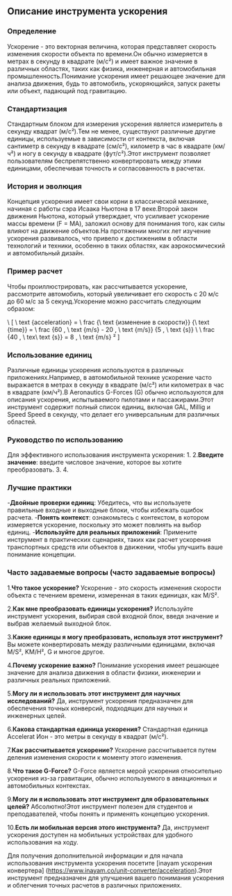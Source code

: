 ## Описание инструмента ускорения

### Определение
Ускорение - это векторная величина, которая представляет скорость изменения скорости объекта по времени.Он обычно измеряется в метрах в секунду в квадрате (м/с²) и имеет важное значение в различных областях, таких как физика, инженерная и автомобильная промышленность.Понимание ускорения имеет решающее значение для анализа движения, будь то автомобиль, ускоряющийся, запуск ракеты или объект, падающий под гравитацию.

### Стандартизация
Стандартным блоком для измерения ускорения является измеритель в секунду квадрат (м/с²).Тем не менее, существуют различные другие единицы, используемые в зависимости от контекста, включая сантиметр в секунду в квадрате (см/с²), километр в час в квадрате (км/ч²) и ногу в секунду в квадрате (фут/с²).Этот инструмент позволяет пользователям беспрепятственно конвертировать между этими единицами, обеспечивая точность и согласованность в расчетах.

### История и эволюция
Концепция ускорения имеет свои корни в классической механике, начиная с работы сэра Исаака Ньютона в 17 веке.Второй закон движения Ньютона, который утверждает, что усиливает ускорение массы времени (F = MA), заложил основу для понимания того, как силы влияют на движение объектов.На протяжении многих лет изучение ускорения развивалось, что привело к достижениям в области технологий и техники, особенно в таких областях, как аэрокосмический и автомобильный дизайн.

### Пример расчет
Чтобы проиллюстрировать, как рассчитывается ускорение, рассмотрите автомобиль, который увеличивает его скорость с 20 м/с до 60 м/с за 5 секунд.Ускорение можно рассчитать следующим образом:

\ [
\ text {acceleration} = \ frac {\ text {изменение в скорости}} {\ text {time}} = \ frac {60 \, \ text {m/s} - 20 \, \ text {m/s}} {5 \, \ text {s}} \ \ frac {40 \, \ tex\ text {s}} = 8 \, \ text {m/s} ²
\]

### Использование единиц
Различные единицы ускорения используются в различных приложениях.Например, в автомобильной технике ускорение часто выражается в метрах в секунду в квадрате (м/с²) или километрах в час в квадрате (км/ч²).В Aeronautics G-Forces (G) обычно используются для описания ускорения, испытываемого пилотами и пассажирами.Этот инструмент содержит полный список единиц, включая GAL, Millig и Speed ​​Speed ​​в секунду, что делает его универсальным для различных областей.

### Руководство по использованию
Для эффективного использования инструмента ускорения:
1.
2.**Введите значение**: введите числовое значение, которое вы хотите преобразовать.
3.
4.

### Лучшие практики
-**Двойные проверки единиц**: Убедитесь, что вы используете правильные входные и выходные блоки, чтобы избежать ошибок расчета.
-**Понять контекст**: ознакомьтесь с контекстом, в котором измеряется ускорение, поскольку это может повлиять на выбор единиц.
-**Используйте для реальных приложений**: Примените инструмент в практических сценариях, таких как расчет ускорения транспортных средств или объектов в движении, чтобы улучшить ваше понимание концепции.

### Часто задаваемые вопросы (часто задаваемые вопросы)

1.**Что такое ускорение?**
Ускорение - это скорость изменения скорости объекта с течением времени, измеренная в таких единицах, как M/S².

2.**Как мне преобразовать единицы ускорения?**
Используйте инструмент ускорения, выбирая свой входной блок, введя значение и выбрав желаемый выходной блок.

3.**Какие единицы я могу преобразовать, используя этот инструмент?**
Вы можете конвертировать между различными единицами, включая M/S², KM/H², G и многое другое.

4.**Почему ускорение важно?**
Понимание ускорения имеет решающее значение для анализа движения в области физики, инженерии и различных реальных приложений.

5.**Могу ли я использовать этот инструмент для научных исследований?**
Да, инструмент ускорения предназначен для обеспечения точных конверсий, подходящих для научных и инженерных целей.

6.**Какова стандартная единица ускорения?**
Стандартная единица Accelerat Ион - это метры в секунду в квадрат (м/с²).

7.**Как рассчитывается ускорение?**
Ускорение рассчитывается путем деления изменения скорости к моменту этого изменения.

8.**Что такое G-Force?**
G-Force является мерой ускорения относительно ускорения из-за гравитации, обычно используемого в авиационных и автомобильных контекстах.

9.**Могу ли я использовать этот инструмент для образовательных целей?**
Абсолютно!Этот инструмент полезен для студентов и преподавателей, чтобы понять и применять концепцию ускорения.

10.**Есть ли мобильная версия этого инструмента?**
Да, инструмент ускорения доступен на мобильных устройствах для удобного использования на ходу.

Для получения дополнительной информации и для начала использования инструмента ускорения посетите [inayam ускорения конвертера] (https://www.inayam.co/unit-converter/acceleration).Этот инструмент предназначен для улучшения вашего понимания ускорения и облегчения точных расчетов в различных приложениях.